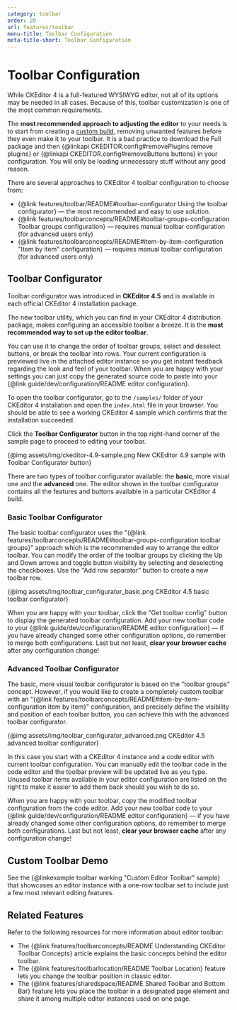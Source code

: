 ```yaml
---
category: toolbar
order: 20
url: features/toolbar
menu-title: Toolbar Configuration
meta-title-short: Toolbar Configuration
---
```

<!--
Copyright (c) 2003-2021, CKSource - Frederico Knabben. All rights reserved.
For licensing, see LICENSE.md.
-->

# Toolbar Configuration

While CKEditor 4 is a full-featured WYSIWYG editor, not all of its options may be needed in all cases. Because of this, toolbar customization is one of the most common requirements.

<info-box hint="">
    The <strong>most recommended approach to adjusting the editor</strong> to your needs is to start from creating a <a href="https://ckeditor.com/cke4/builder">custom build</a>, removing unwanted features before they even make it to your toolbar. It is a bad practice to download the Full package and then {@linkapi CKEDITOR.config#removePlugins remove plugins} or {@linkapi CKEDITOR.config#removeButtons buttons} in your configuration. You will only be loading unnecessary stuff without any good reason.
</info-box>

There are several approaches to CKEditor 4 toolbar configuration to choose from:

 * {@link features/toolbar/README#toolbar-configurator Using the toolbar configurator} &mdash; the most recommended and easy to use solution.
 * {@link features/toolbarconcepts/README#toolbar-groups-configuration Toolbar groups configuration} &mdash; requires manual toolbar configuration (for advanced users only)
 * {@link features/toolbarconcepts/README#item-by-item-configuration "Item by item" configuration} &mdash; requires manual toolbar configuration (for advanced users only)

## Toolbar Configurator

<info-box info="">
    Toolbar configurator was introduced in <strong>CKEditor 4.5</strong> and is available in each official CKEditor 4 installation package.
</info-box>

The new toolbar utility, which you can find in your CKEditor 4 distribution package, makes configuring an accessible toolbar a breeze.
It is the **most recommended way to set up the editor toolbar**.

You can use it to change the order of toolbar groups, select and deselect buttons, or break the toolbar into rows. Your current configuration is previewed live in the attached editor instance so you get instant feedback regarding the look and feel of your toolbar. When you are happy with your settings you can just copy the generated source code to paste into your {@link guide/dev/configuration/README editor configuration}.

To open the toolbar configurator, go to the `/samples/` folder of your CKEditor 4 installation and open the `index.html` file in your browser. You should be able to see a working CKEditor 4 sample which confirms that the installation succeeded.

Click the **Toolbar Configurator** button in the top right-hand corner of the sample page to proceed to editing your toolbar.

{@img assets/img/ckeditor-4.9-sample.png New CKEditor 4.9 sample with Toolbar Configurator button}

There are two types of toolbar configurator available: the **basic**, more visual one and the **advanced** one. The editor shown in the toolbar configurator contains all the features and buttons available in a particular CKEditor 4 build.

### Basic Toolbar Configurator

The basic toolbar configurator uses the "{@link features/toolbarconcepts/README#toolbar-groups-configuration toolbar groups}" approach which is the recommended way to arrange the editor toolbar. You can modify the order of the toolbar groups by clicking the Up and Down arrows and toggle button visibility by selecting and deselecting the checkboxes. Use the "Add row separator" button to create a new toolbar row.

{@img assets/img/toolbar_configurator_basic.png CKEditor 4.5 basic toolbar configurator}

When you are happy with your toolbar, click the "Get toolbar config" button to display the generated toolbar configuration. Add your new toolbar code to your {@link guide/dev/configuration/README editor configuration} &mdash; if you have already changed some other configuration options, do remember to merge both configurations. Last but not least, **clear your browser cache** after any configuration change!

### Advanced Toolbar Configurator

The basic, more visual toolbar configurator is based on the "toolbar groups" concept. However, if you would like to create a completely custom toolbar with an "{@link features/toolbarconcepts/README#item-by-item-configuration item by item}" configuration, and precisely define the visibility and position of each toolbar button, you can achieve this with the advanced toolbar configurator.

{@img assets/img/toolbar_configurator_advanced.png CKEditor 4.5 advanced toolbar configurator}

In this case you start with a CKEditor 4 instance and a code editor with current toolbar configuration. You can manually edit the toolbar code in the code editor and the toolbar preview will be updated live as you type. Unused toolbar items available in your editor configuration are listed on the right to make it easier to add them back should you wish to do so.

When you are happy with your toolbar, copy the modified toolbar configuration from the code editor. Add your new toolbar code to your {@link guide/dev/configuration/README editor configuration} &mdash; if you have already changed some other configuration options, do remember to merge both configurations. Last but not least, **clear your browser cache** after any configuration change!

## Custom Toolbar Demo

See the {@linkexample toolbar working "Custom Editor Toolbar" sample} that showcases an editor instance with a one-row toolbar set to include just a few most relevant editing features.

## Related Features

Refer to the following resources for more information about editor toolbar:

 * The {@link features/toolbarconcepts/README Understanding CKEditor Toolbar Concepts} article explains the basic concepts behind the editor toolbar.
 * The {@link features/toolbarlocation/README Toolbar Location} feature lets you change the toolbar position in classic editor.
 * The {@link features/sharedspace/README Shared Toolbar and Bottom Bar} feature lets you place the toolbar in a designated page element and share it among multiple editor instances used on one page.
